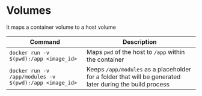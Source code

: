 # Volumes

It maps a container volume to a host volume

| **Command**                                            | **Description**                                                                                          |
| ------------------------------------------------------ | -------------------------------------------------------------------------------------------------------- |
| `docker run -v $(pwd):/app <image_id>`                 | Maps `pwd` of the host to `/app` within the container                                                    |
| `docker run -v /app/modules -v $(pwd):/app <image_id>` | Keeps `/app/modules` as a placeholder for a folder that will be generated later during the build process |
